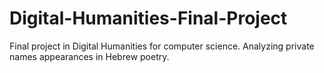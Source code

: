 # Digital-Humanities-Final-Project
Final project in Digital Humanities for computer science. 
Analyzing private names appearances in Hebrew poetry.
